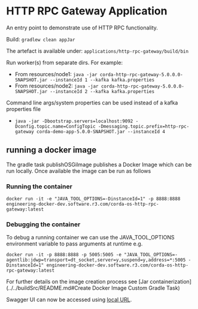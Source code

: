 # HTTP RPC Gateway Application

An entry point to demonstrate use of HTTP RPC functionality.

Build:
`gradlew clean appJar`

The artefact is available under: `applications/http-rpc-gateway/build/bin`

Run worker(s) from separate dirs. For example:

- From resources/node1: `java -jar corda-http-rpc-gateway-5.0.0.0-SNAPSHOT.jar --instanceId 1 --kafka kafka.properties`
- From resources/node2: `java -jar corda-http-rpc-gateway-5.0.0.0-SNAPSHOT.jar --instanceId 2 --kafka kafka.properties`

Command line args/system properties can be used instead of a kafka properties file
- `java -jar -Dbootstrap.servers=localhost:9092 -Dconfig.topic.name=ConfigTopic -Dmessaging.topic.prefix=http-rpc-gateway corda-demo-app-5.0.0-SNAPSHOT.jar --instanceId 4`

## running a docker image
The gradle task publishOSGiImage publishes a Docker Image which can be run locally. Once available the image can be run as follows

### Running the container
```
docker run -it -e "JAVA_TOOL_OPTIONS=-DinstanceId=1" -p 8888:8888 engineering-docker-dev.software.r3.com/corda-os-http-rpc-gateway:latest
```

### Debugging the container
To debug a running container we can use the JAVA_TOOL_OPTIONS environment variable to pass arguments at runtime e.g.

```
docker run -it -p 8888:8888 -p 5005:5005 -e "JAVA_TOOL_OPTIONS=-agentlib:jdwp=transport=dt_socket,server=y,suspend=y,address=*:5005 -DinstanceId=1" engineering-docker-dev.software.r3.com/corda-os-http-rpc-gateway:latest
```

For further details on the image creation process see [Jar containerization](../../buildSrc/README.md#Create Docker Image Custom Gradle Task)

Swagger UI can now be accessed using [local URL](https://localhost:8888/api/v1/swagger).